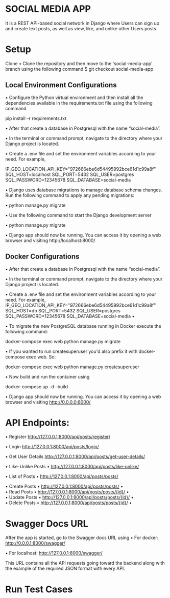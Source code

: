 # SOCIAL MEDIA APP
It is a REST API-based social network in Django where Users can sign up and create text posts, as well as view, like, and unlike other Users posts.

# Setup
Clone
•	Clone the repository and then move to the 'social-media-app' branch using the following command
$ git checkout social-media-app

## Local Environment Configurations
•	Configure the Python virtual environment and then install all the dependencies available in the requirements.txt file using the following command

pip install –r requirements.txt

•	After that create a database in Postgresql with the name “social-media”. 

•	In the terminal or command prompt, navigate to the directory where your Django project is located.

•	Create a .env file and set the environment variables according to your need. For example,

IP_GEO_LOCATION_API_KEY="972666ebe6d54495992bce61d1c99a8f"
SQL_HOST=localhost
SQL_PORT=5432
SQL_USER=postgres
SQL_PASSWORD=12345678
SQL_DATABASE=social-media

•	Django uses database migrations to manage database schema changes. Run the following command to apply any pending migrations:

•	python manage.py migrate

•	Use the following command to start the Django development server

•	python manage.py migrate

•	Django app should now be running. You can access it by opening a web browser and visiting http://localhost:8000/



## Docker Configurations
•	After that create a database in Postgresql with the name “social-media”. 

•	In the terminal or command prompt, navigate to the directory where your Django project is located.

•	Create a .env file and set the environment variables according to your need. For example,
IP_GEO_LOCATION_API_KEY="972666ebe6d54495992bce61d1c99a8f"
SQL_HOST=db
SQL_PORT=5432
SQL_USER=postgres
SQL_PASSWORD=12345678
SQL_DATABASE=social-media
•	

•	To migrate the new PostgreSQL database running in Docker execute the following command:

docker-compose exec web python manage.py migrate

•	If you wanted to run createsuperuser you'd also prefix it with docker-compose exec web. So:

docker-compose exec web python manage.py createsuperuser

•	Now build and run the container using

docker-compose up -d –build

•	Django app should now be running. You can access it by opening a web browser and visiting http://0.0.0.0:8000/



# API Endpoints:
•	Register
http://127.0.0.1:8000/api/posts/register/

•	Login 
http://127.0.0.1:8000/api/posts/login/

•	Get User Details
http://127.0.0.1:8000/api/posts/get-user-details/

•	Like-Unlike Posts
•	http://127.0.0.1:8000/api/posts/like-unlike/

•	List of Posts
•	http://127.0.0.1:8000/api/posts/posts/

•	Create Posts
•	http://127.0.0.1:8000/api/posts/posts/
•	
•	Read Posts
•	http://127.0.0.1:8000/api/posts/posts/{id}/
•	
•	Update Posts
•	http://127.0.0.1:8000/api/posts/posts/{id}/
•	
•	Delete Posts
•	http://127.0.0.1:8000/api/posts/posts/{id}/
•	

# Swagger Docs URL
After the app is started, go to the Swagger docs URL using
•	For docker:	http://0.0.0.1:8000/swagger/

•	For localhost:	http://127.0.0.1:8000/swagger/

This URL contains all the API requests going toward the backend along with the example of the required JSON format with every API.

# Run Test Cases
